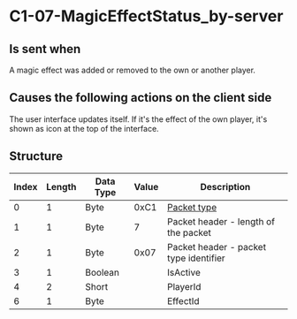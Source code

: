 # C1-07-MagicEffectStatus_by-server

## Is sent when

A magic effect was added or removed to the own or another player.

## Causes the following actions on the client side

The user interface updates itself. If it's the effect of the own player, it's shown as icon at the top of the interface.

## Structure

| Index | Length | Data Type | Value | Description |
|-------|--------|-----------|-------|-------------|
| 0 | 1 |   Byte   | 0xC1  | [Packet type](PacketTypes.md) |
| 1 | 1 |    Byte   |   7   | Packet header - length of the packet |
| 2 | 1 |    Byte   | 0x07  | Packet header - packet type identifier |
| 3 | 1 | Boolean |  | IsActive |
| 4 | 2 | Short |  | PlayerId |
| 6 | 1 | Byte |  | EffectId |